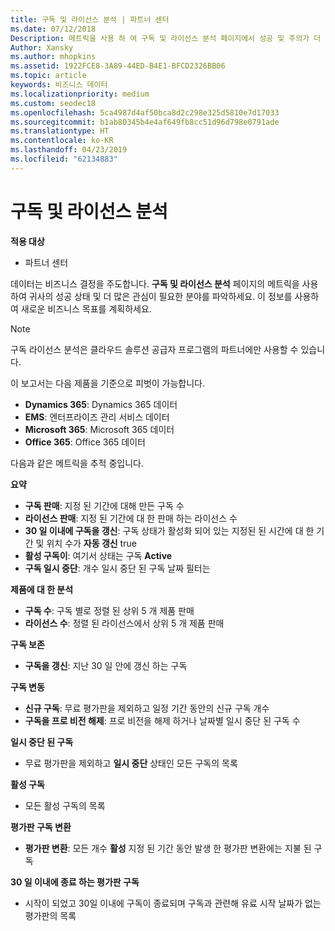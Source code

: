 ```yaml
---
title: 구독 및 라이선스 분석 | 파트너 센터
ms.date: 07/12/2018
Description: 메트릭을 사용 하 여 구독 및 라이선스 분석 페이지에서 성공 및 주의가 더 많이 필요한 영역을 식별 합니다.
Author: Xansky
ms.author: mhopkins
ms.assetid: 1922FCE8-3A89-44ED-B4E1-BFCD2326BB06
ms.topic: article
keywords: 비즈니스 데이터
ms.localizationpriority: medium
ms.custom: seodec18
ms.openlocfilehash: 5ca4987d4af50bca8d2c298e325d5810e7d17033
ms.sourcegitcommit: b1ab80345b4e4af649fb8cc51d96d798e0791ade
ms.translationtype: HT
ms.contentlocale: ko-KR
ms.lasthandoff: 04/23/2019
ms.locfileid: "62134883"
---
```

# <a name="analyze-subscriptions-and-licenses"></a>구독 및 라이선스 분석 

**적용 대상**

- 파트너 센터

데이터는 비즈니스 결정을 주도합니다. **구독 및 라이선스 분석** 페이지의 메트릭을 사용하여 귀사의 성공 상태 및 더 많은 관심이 필요한 분야를 파악하세요. 이 정보를 사용하여 새로운 비즈니스 목표를 계획하세요.

> [!NOTE]
> 구독 라이선스 분석은 클라우드 솔루션 공급자 프로그램의 파트너에만 사용할 수 있습니다.


이 보고서는 다음 제품을 기준으로 피벗이 가능합니다.

 - **Dynamics 365**: Dynamics 365 데이터  
 - **EMS**: 엔터프라이즈 관리 서비스 데이터  
 - **Microsoft 365**: Microsoft 365 데이터  
 - **Office 365**: Office 365 데이터  


다음과 같은 메트릭을 추적 중입니다.

**요약**  
 - **구독 판매**: 지정 된 기간에 대해 만든 구독 수  
 - **라이선스 판매**: 지정 된 기간에 대 한 판매 하는 라이선스 수   
 - **30 일 이내에 구독을 갱신**: 구독 상태가 활성화 되어 있는 지정된 된 시간에 대 한 기간 및 위치 수가 **자동 갱신** true
 - **활성 구독이**: 여기서 상태는 구독 **Active**  
 - **구독 일시 중단**: 개수 일시 중단 된 구독 날짜 필터는  

**제품에 대 한 분석**  
 - **구독 수**: 구독 별로 정렬 된 상위 5 개 제품 판매  
 - **라이선스 수**: 정렬 된 라이선스에서 상위 5 개 제품 판매

**구독 보존**
 - **구독을 갱신**: 지난 30 일 안에 갱신 하는 구독  

**구독 변동**  
 - **신규 구독**: 무료 평가판을 제외하고 일정 기간 동안의 신규 구독 개수  
 - **구독을 프로 비전 해제**: 프로 비전을 해제 하거나 날짜별 일시 중단 된 구독 수  

**일시 중단 된 구독**  
 - 무료 평가판을 제외하고 **일시 중단** 상태인 모든 구독의 목록  
  
**활성 구독**
 - 모든 활성 구독의 목록  

**평가판 구독 변환**  
 - **평가판 변환**: 모든 개수 **활성** 지정 된 기간 동안 발생 한 평가판 변환에는 지불 된 구독  

**30 일 이내에 종료 하는 평가판 구독**  
 - 시작이 되었고 30일 이내에 구독이 종료되며 구독과 관련해 유료 시작 날짜가 없는 평가판의 목록  

  
